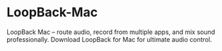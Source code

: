 # LoopBack-Mac
LoopBack Mac – route audio, record from multiple apps, and mix sound professionally. Download LoopBack for Mac for ultimate audio control.  
